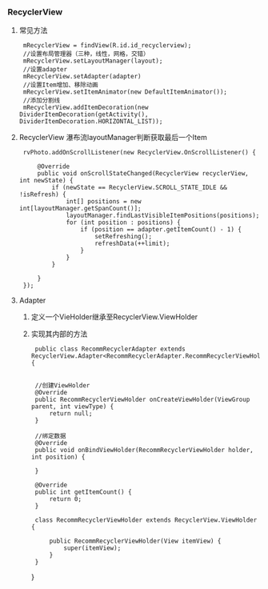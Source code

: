 ### RecyclerView

1. 常见方法

		mRecyclerView = findView(R.id.id_recyclerview);
		//设置布局管理器（三种，线性，网格，交错）
		mRecyclerView.setLayoutManager(layout);
		//设置adapter
		mRecyclerView.setAdapter(adapter)
		//设置Item增加、移除动画
		mRecyclerView.setItemAnimator(new DefaultItemAnimator());
		//添加分割线
		mRecyclerView.addItemDecoration(new DividerItemDecoration(getActivity(), DividerItemDecoration.HORIZONTAL_LIST));

2. RecyclerView 瀑布流layoutManager判断获取最后一个Item
 
		rvPhoto.addOnScrollListener(new RecyclerView.OnScrollListener() {

            @Override
            public void onScrollStateChanged(RecyclerView recyclerView, int newState) {
                if (newState == RecyclerView.SCROLL_STATE_IDLE && !isRefresh) {
                    int[] positions = new int[layoutManager.getSpanCount()];
                    layoutManager.findLastVisibleItemPositions(positions);
                    for (int position : positions) {
                        if (position == adapter.getItemCount() - 1) {
                            setRefreshing();
                            refreshData(++limit);
                        }
                    }
                }

            }
        });

3. Adapter

	1. 定义一个VieHolder继承至RecyclerView.ViewHolder
	2. 实现其内部的方法

			public class RecommRecyclerAdapter extends RecyclerView.Adapter<RecommRecyclerAdapter.RecommRecyclerViewHolder> {
		
		
			//创建ViewHolder
		    @Override
		    public RecommRecyclerViewHolder onCreateViewHolder(ViewGroup parent, int viewType) {
		        return null;
		    }
		
			//绑定数据
		    @Override
		    public void onBindViewHolder(RecommRecyclerViewHolder holder, int position) {
		
		    }
		
		    @Override
		    public int getItemCount() {
		        return 0;
		    }
		
		    class RecommRecyclerViewHolder extends RecyclerView.ViewHolder {
		
		        public RecommRecyclerViewHolder(View itemView) {
		            super(itemView);
		        }
		    }
		}